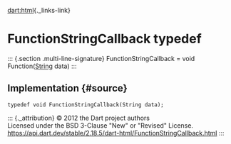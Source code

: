 [dart:html](../dart-html/dart-html-library){._links-link}

FunctionStringCallback typedef
==============================

::: {.section .multi-line-signature}
FunctionStringCallback = void
Function([String](../dart-core/string-class) data)
:::

Implementation {#source}
--------------

``` {.language-dart data-language="dart"}
typedef void FunctionStringCallback(String data);
```

::: {._attribution}
© 2012 the Dart project authors\
Licensed under the BSD 3-Clause \"New\" or \"Revised\" License.\
<https://api.dart.dev/stable/2.18.5/dart-html/FunctionStringCallback.html>
:::
